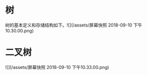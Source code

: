# 树

树的基本定义和存储结构如下。![](/assets/屏幕快照 2018-09-10 下午10.30.00.png)

# 二叉树

![](/assets/屏幕快照 2018-09-10 下午10.33.00.png)



